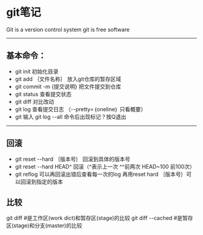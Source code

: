 # git笔记
Git is a version control system
git is free software

---

## 基本命令：
- git init 初始化目录
-  git add ｛文件名称｝ 放入git仓库的暂存区域
- git commit  -m {提交说明} 把文件提交到仓库
- git status 查看提交状态
- git diff 对比改动
- git log 查看提交日志 （--pretty=｛oneline｝ 只看概要）
- git 输入 git log --all 命令后出现<END>标记？按Q退出

---

## 回滚
- git reset --hard ｛版本号｝ 回滚到具体的版本号
- git reset --hard HEAD^ 回滚（^表示上一次 ^^前两次 HEAD~100 前100次）
- git reflog 可以再回滚出错后查看每一次的log 再用reset hard ｛版本号｝可以回滚到指定的版本

## 比较
git diff    #是工作区(work dict)和暂存区(stage)的比较
git diff --cached    #是暂存区(stage)和分支(master)的比较